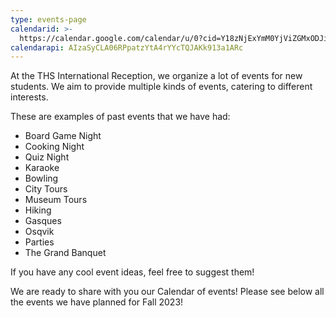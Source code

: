 ```yaml
---
type: events-page
calendarid: >-
  https://calendar.google.com/calendar/u/0?cid=Y18zNjExYmM0YjViZGMxODJiNzlkZTkxMmExNjRlNzI3NTllYTk4NTk5NDE2MjgwZWM5YTk0NmM2YjUxNjU1MDJiQGdyb3VwLmNhbGVuZGFyLmdvb2dsZS5jb20
calendarapi: AIzaSyCLA06RPpatzYtA4rYYcTQJAKk913a1ARc
---
```

At the THS International Reception, we organize a lot of events for new students. We aim to provide multiple kinds of events, catering to different interests. 

These are examples of past events that we have had:

* Board Game Night
* Cooking Night
* Quiz Night
* Karaoke
* Bowling
* City Tours
* Museum Tours
* Hiking
* Gasques
* Osqvik
* Parties
* The Grand Banquet

If you have any cool event ideas, feel free to suggest them!

We are ready to share with you our Calendar of events! Please see below all the events we have planned for Fall 2023!
